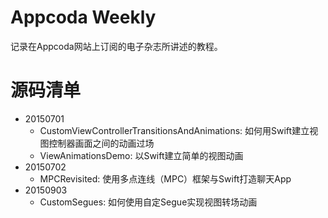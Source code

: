 # Appcoda Weekly
记录在Appcoda网站上订阅的电子杂志所讲述的教程。

# 源码清单
* 20150701
    * CustomViewControllerTransitionsAndAnimations: 如何用Swift建立视图控制器画面之间的动画过场
    * ViewAnimationsDemo: 以Swift建立简单的视图动画
* 20150702
    * MPCRevisited: 使用多点连线（MPC）框架与Swift打造聊天App
* 20150903
    * CustomSegues: 如何使用自定Segue实现视图转场动画
